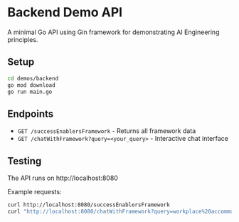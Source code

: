 # Backend Demo API

A minimal Go API using Gin framework for demonstrating AI Engineering principles.

## Setup

```bash
cd demos/backend
go mod download
go run main.go
```

## Endpoints

- `GET /successEnablersFramework` - Returns all framework data
- `GET /chatWithFramework?query=<your_query>` - Interactive chat interface

## Testing

The API runs on http://localhost:8080

Example requests:
```bash
curl http://localhost:8080/successEnablersFramework
curl "http://localhost:8080/chatWithFramework?query=workplace%20accommodations"
```